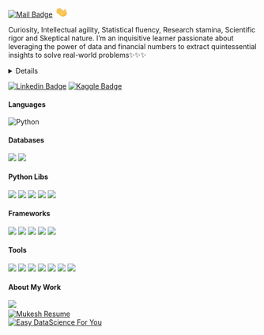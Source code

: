 

[![Mail Badge](https://img.shields.io/badge/-Hi_this_is_MukeshManral-c0392b?style=flat&amp;labelColor=c0392b&amp;logo=gmail&amp;logoColor=white)](mailto:mukeshmanral777@gmail.com)
<img src="https://github.com/MvMukesh/MvMukesh/blob/main/Resume/Hi.gif" width="28px" height ="20px">

Curiosity, Intellectual agility, Statistical fluency, Research stamina, Scientific rigor and Skeptical nature.
I’m an inquisitive learner passionate about leveraging the power of data and financial numbers to extract quintessential insights to solve real-world problems✨✨✨
 
<details>
During my stint in TechSim+ as a Machine Learning and Deep Learning Intern, I worked on identifying trends in the crypto market by analysing the cryptocurrency historical data based on seven core principles. This experience gave me an understanding of how businesses leverage data to make crucial trading market decisions.

To gain a broader perspective, I extended my knowledge by enrolling myself in Analytics Vidhya's ascend pro Master Data Science for the Industry program, certified
by KPMG in India & Analytics Vidhya(9month) where I performed data-driven, tactical analysis and created dashboards(KPI's) for an Indian based Poultry Farm by leveraging tools like MS Office, Tableau,Python and Machine Learning(Clustering). We a team of 3 proposed saving of 3% out of Poultry farm total spending of approx 22Billion.

These experiences motivated me to extend my knowledge and I’m currently working as a Data Science Intern with CloudyML which I believe is one of the rising star in Edtech industry, here at CloudyML I am  focusing on Computer Vision and in parallel making easy to follow Applied Tutorials related with Python, Machine Learning and Deep Learning. My daily curriculum includes topics such as statistics and probability, business analytics, machine learning, computer vision and  optimization. I am also working on Customer Life Time values Problem, on this I have written two blogs along with applied code.  

My life outside of this involves solving the Rubik’s Cube, reading and learning about businesses & finance and writing about general learning pitfalls which one can get into if not guided well.

I’m actively looking to build upon my experiences more solid and I’m currently seeking opportunitie as an Data Scientist or Computer Vision Engineer.

Technical Skills
Python and ML Libraries: Pandas, Numpy, Scikit-Learn, Matplotlib, Seaborn, ggplot2
Analysis Tools: Tableau, MsExcel
Programming: SQL, Python
Operating Systems: Unix, Windows
Databases: MySQL, PostgreSQL
Cloud: Basic AWS Sagemaker

If you’re here, you’re probably curious to know more about me, even otherwise, I’m genuinely interested to know more about you. Feel free to reach out to me.
Passion, Purpose, People, Product, Partnership
  
&lt;!-- TODO: --&gt;

- 🔭 I’m currently exploring DeepLearning for Computer Vision
- 🤔 I’m sharing my DataScience knowledge here [Kaggle](https://www.kaggle.com/mukeshmanral).
</details>

[![Linkedin Badge](https://img.shields.io/badge/-LinkedIn-0e76a8?style=flat&amp;labelColor=0e76a8&amp;logo=linkedin&amp;logoColor=white)](https://www.linkedin.com/in/mukesh-manral/) 
[![Kaggle Badge](https://img.shields.io/badge/-Kaggle-0e76a8?style=flat&amp;labelColor=0e76a8&amp;logo=KAGGLE&amp;logoColor=white)](https://www.kaggle.com/mukeshmanral/code)


#### Languages
![Python](https://img.shields.io/badge/Python-FFD43B?style=flat&ampe&logo=python&logoColor=white)

#### Databases
![](https://img.shields.io/badge/MySQL-FFCC00?style=flat&amp&logo=MySQL&logoColor=red)
![](https://img.shields.io/badge/MongoDB-FFCC00?style=flat&amp&logo=MongoDB&logoColor=red)

#### Python Libs
![](https://img.shields.io/badge/Numpy-777BB4?style=flat&amp&logo=numpy&logoColor=white)
![](https://img.shields.io/badge/Pandas-2C2D72?style=flat&amp&logo=pandas&logoColor=white)
![](https://img.shields.io/badge/Scipy-blue?style=flat&amp&logo=Scipy&logoColor=white)
![](https://img.shields.io/badge/Scikit_learn-F7931E?style=flat&amp&logo=scikit-learn&logoColor=white)
![](https://img.shields.io/badge/Open_CV-F7931Ef?style=flat&amp&logo=scikit-learn&logoColor=white)


#### Frameworks
![](https://img.shields.io/badge/Keras-D00000?style=flat&amp&logo=Keras&logoColor=white)
![](https://img.shields.io/badge/TensorFlow-FF6F00?style=flat&amp&logo=TensorFlow&logoColor=white)
![](https://img.shields.io/badge/Streamlit-FF4B4B?style=flat&amp&logo=Streamlit&logoColor=white)
![](https://img.shields.io/badge/ApacheSpark-blue?style=flat&amp&logo=ApacheSpark&logoColor=white)
![](https://img.shields.io/badge/ApacheHadoop-FF4B4C?style=flat&amp&logo=ApacheHadoop&logoColor=white)

#### Tools
![](https://img.shields.io/badge/Excel-blue?style=flat&amp&logo=microsoft-excel&logoColor=white)
![](https://img.shields.io/badge/Tableau-F2C811?style=flat&amp&logo=Power%20BI&logoColor=white)
![](https://img.shields.io/badge/Jupyter-F37626.svg?&style=flat&amp&logo=Jupyter&logoColor=white)
![](https://img.shields.io/badge/Colab-F9AB00?style=fflat&amp&logo=googlecolab&color=525252)
![](https://img.shields.io/badge/Pycharm-orange?style=flat&amp&logo=Pycharm&logoColor=white)
![](https://img.shields.io/badge/VisualStudio-orange?style=flat&amp&logo=VisualStudio&logoColor=white)
![](https://img.shields.io/badge/Spyder-orange?style=flat&amp&logo=SpyderIDE&logoColor=white)
  
#### About My Work
[![](https://img.shields.io/badge/My_Portfolio-F7931Ef?style=flat&amp&logo=scikit-learn&logoColor=white)](https://mvmukesh.github.io)<br>
[![Mukesh Resume](https://img.shields.io/badge/-Resume-0e76a8?style=flat&amp;labelColor=0e76a8&amp)](https://github.com/MvMukesh/MvMukesh/blob/main/Resume/Mukesh_Manral_Resume.pdf)<br>
[![Easy DataScience For You](https://img.shields.io/badge/-Easy_DataScience_For_You-0e76a8?style=flat&amp;labelColor=0e76a8&amp;logoColor=white)](https://github.com/MvMukesh/Easy-DataScience-For-You)<br>
